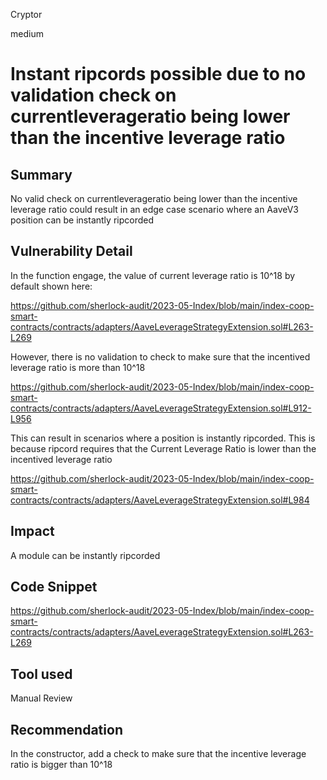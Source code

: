 Cryptor

medium

# Instant ripcords possible due to no validation check on currentleverageratio being lower than the incentive leverage ratio

## Summary
No valid check on currentleverageratio being lower than the incentive leverage ratio could result in an edge case scenario where an AaveV3 position can be instantly ripcorded 

## Vulnerability Detail

In the function engage, the value of current leverage ratio is 10^18 by default shown here:

https://github.com/sherlock-audit/2023-05-Index/blob/main/index-coop-smart-contracts/contracts/adapters/AaveLeverageStrategyExtension.sol#L263-L269


However, there is no validation to check to make sure that the incentived leverage ratio is more than 10^18

https://github.com/sherlock-audit/2023-05-Index/blob/main/index-coop-smart-contracts/contracts/adapters/AaveLeverageStrategyExtension.sol#L912-L956

This can result in scenarios where a position is instantly ripcorded. This is because ripcord requires that the Current Leverage Ratio is lower than the incentived leverage ratio

https://github.com/sherlock-audit/2023-05-Index/blob/main/index-coop-smart-contracts/contracts/adapters/AaveLeverageStrategyExtension.sol#L984

## Impact
A module can be instantly ripcorded 

## Code Snippet

https://github.com/sherlock-audit/2023-05-Index/blob/main/index-coop-smart-contracts/contracts/adapters/AaveLeverageStrategyExtension.sol#L263-L269

## Tool used

Manual Review

## Recommendation

In the constructor, add a check to make sure that the incentive leverage ratio is bigger than 10^18
